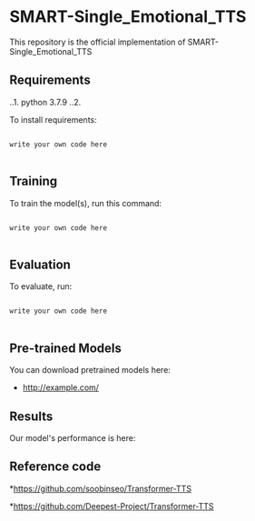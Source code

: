 # SMART-Single_Emotional_TTS
This repository is the official implementation of SMART-Single_Emotional_TTS

## Requirements
..1. python 3.7.9
..2.

To install requirements:
<pre>
<code>
write your own code here
</code>
</pre>

## Training
To train the model(s), run this command:
<pre>
<code>
write your own code here
</code>
</pre>

## Evaluation
To evaluate, run:
<pre>
<code>
write your own code here
</code>
</pre>

## Pre-trained Models
You can download pretrained models here:
* <http://example.com/>

## Results
Our model's performance is here:

## Reference code
*https://github.com/soobinseo/Transformer-TTS

*https://github.com/Deepest-Project/Transformer-TTS

